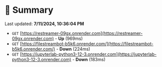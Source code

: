 # 📖 Summary
Last updated: **7/11/2024, 10:36:04 PM**

- `GET` [https://restreamer-09gx.onrender.com](https://restreamer-09gx.onrender.com) - **Up** (969ms)
- `GET` [https://filestreambot-b5k6.onrender.com/](https://filestreambot-b5k6.onrender.com/) - **Down** (224ms)
- `GET` [https://jupyterlab-python3-12-3.onrender.com](https://jupyterlab-python3-12-3.onrender.com) - **Down** (183ms)
